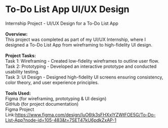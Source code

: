 # To-Do List App UI/UX Design
Internship Project - UI/UX Design for a To-Do List App
<br>
<br>
**Overview:**
<br>
This project was completed as part of my UI/UX Internship, where I designed a To-Do List App from wireframing to high-fidelity UI design.
<br>
<br>
**Project Tasks:**
<br>
Task 1: Wireframing - Created low-fidelity wireframes to outline user flow.
<br>
Task 2: Prototyping - Developed an interactive prototype and conducted usability testing.
<br>
Task 3: UI Design - Designed high-fidelity UI screens ensuring consistency, color theory, and user experience principles.
<br>
<br>
**Tools Used:**
<br>
Figma (for wireframing, prototyping & UI design)
<br>
GitHub (for project documentation)
<br>
Figma Project Link:https://www.figma.com/design/IuO6tk3sFHXxlYZWtFOE5G/To-Do-List-App?node-id=105-483&t=7SET47kU6pdkZxAP-1
